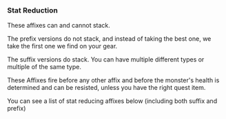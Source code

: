 ### Stat Reduction

These affixes can and cannot stack.

The prefix versions do not stack, and instead of taking the best one, we take the first one we find on your gear.

The suffix versions do stack. You can have multiple different types or multiple of the same type.

These Affixes fire before any other affix and before the monster's health is determined and can be resisted, 
unless you have the right quest item.

You can see a list of stat reducing affixes below (including both suffix and prefix)